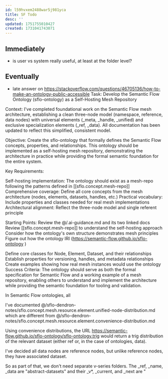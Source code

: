 ```yaml
---
id: l59hvxem2488war5j981yca
title: SF Todo
desc: ''
updated: 1751755010427
created: 1731041743071
---
```


## Immediately

- is user vs system really useful, at least at the folder level?

## Eventually

- late answer on https://stackoverflow.com/questions/46705136/how-to-make-an-ontology-public-accessible
Task: Develop the Semantic Flow Ontology (sflo-ontology) as a Self-Hosting Mesh Repository

Context:
I've completed foundational work on the Semantic Flow mesh architecture, establishing a clean three-node model (namespace, reference, data nodes) with universal elements (_meta, _handle, _unified) and exclusive specialization elements (_ref, _data). All documentation has been updated to reflect this simplified, consistent model.

Objective:
Create the sflo-ontology that formally defines the Semantic Flow concepts, properties, and relationships. This ontology should be implemented as a self-hosting mesh repository, demonstrating the architecture in practice while providing the formal semantic foundation for the entire system.

Key Requirements:

Self-hosting implementation: The ontology should exist as a mesh-repo following the patterns defined in [[sflo.concept.mesh-repo]]
Comprehensive coverage: Define all core concepts from the mesh architecture (nodes, elements, datasets, handles, etc.)
Practical vocabulary: Include properties and classes needed for real mesh implementations
Architectural alignment: Reflect the three-node model and single referent principle

Starting Points:
Review the @/.ai-guidance.md and its two linked docs
Review [[sflo.concept.mesh-repo]] to understand the self-hosting approach
Consider how the ontology's own structure demonstrates mesh principles
Figure out how the ontology IRI (https://semantic-flow.github.io/sflo-ontology ) 

Define core classes for Node, Element, Dataset, and their relationships
Establish properties for versioning, handles, and metadata relationships
Create examples showing how real mesh instances would use the ontology
Success Criteria:
The ontology should serve as both the formal specification for Semantic Flow and a working example of a mesh repository, enabling others to understand and implement the architecture while providing the semantic foundation for tooling and validation.

In Semantic Flow ontologies, all 

I've documented @/sflo-dendron-notes/sflo.concept.mesh.resource.element.unified-node-distribution.md  which are different from @/sflo-dendron-notes/sflo.concept.mesh.resource.element.convenience-distribution.md 

Using convenience distributions, the URL https://semantic-flow.github.io/sflo-ontology/sflo-ontology.trig would return a trig distribution of the relevant dataset (either ref or, in the case of ontologies, data).


I've decided all data nodes are reference nodes, but unlike reference nodes, they have associated dataset.

So as part of that, we don't need separate v-series folders. The _ref, _name, _data are "abstract-datasets" and their _v*, _current, and _next are "
 